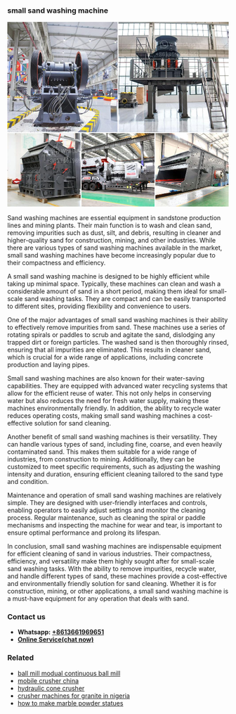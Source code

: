 <h3>small sand washing machine</h3><img src='1708498356.jpg' alt=''><p>Sand washing machines are essential equipment in sandstone production lines and mining plants. Their main function is to wash and clean sand, removing impurities such as dust, silt, and debris, resulting in cleaner and higher-quality sand for construction, mining, and other industries. While there are various types of sand washing machines available in the market, small sand washing machines have become increasingly popular due to their compactness and efficiency.</p><p>A small sand washing machine is designed to be highly efficient while taking up minimal space. Typically, these machines can clean and wash a considerable amount of sand in a short period, making them ideal for small-scale sand washing tasks. They are compact and can be easily transported to different sites, providing flexibility and convenience to users.</p><p>One of the major advantages of small sand washing machines is their ability to effectively remove impurities from sand. These machines use a series of rotating spirals or paddles to scrub and agitate the sand, dislodging any trapped dirt or foreign particles. The washed sand is then thoroughly rinsed, ensuring that all impurities are eliminated. This results in cleaner sand, which is crucial for a wide range of applications, including concrete production and laying pipes.</p><p>Small sand washing machines are also known for their water-saving capabilities. They are equipped with advanced water recycling systems that allow for the efficient reuse of water. This not only helps in conserving water but also reduces the need for fresh water supply, making these machines environmentally friendly. In addition, the ability to recycle water reduces operating costs, making small sand washing machines a cost-effective solution for sand cleaning.</p><p>Another benefit of small sand washing machines is their versatility. They can handle various types of sand, including fine, coarse, and even heavily contaminated sand. This makes them suitable for a wide range of industries, from construction to mining. Additionally, they can be customized to meet specific requirements, such as adjusting the washing intensity and duration, ensuring efficient cleaning tailored to the sand type and condition.</p><p>Maintenance and operation of small sand washing machines are relatively simple. They are designed with user-friendly interfaces and controls, enabling operators to easily adjust settings and monitor the cleaning process. Regular maintenance, such as cleaning the spiral or paddle mechanisms and inspecting the machine for wear and tear, is important to ensure optimal performance and prolong its lifespan.</p><p>In conclusion, small sand washing machines are indispensable equipment for efficient cleaning of sand in various industries. Their compactness, efficiency, and versatility make them highly sought after for small-scale sand washing tasks. With the ability to remove impurities, recycle water, and handle different types of sand, these machines provide a cost-effective and environmentally friendly solution for sand cleaning. Whether it is for construction, mining, or other applications, a small sand washing machine is a must-have equipment for any operation that deals with sand.</p><h3>Contact us</h3><ul><li><strong>Whatsapp:&nbsp;<a href="https://wa.me/8613661969651">+8613661969651</a></strong></li><li><a href="https://swt.shibang-china.com/?git&amp;zhl&amp;small sand washing machine"><strong>Online Service(chat now)</strong></a></li></ul><h3>Related</h3><ul><li><a href='ball mill modual continuous ball mill.md'>ball mill modual continuous ball mill</a></li><li><a href='mobile crusher china.md'>mobile crusher china</a></li><li><a href='hydraulic cone crusher.md'>hydraulic cone crusher</a></li><li><a href='crusher machines for granite in nigeria.md'>crusher machines for granite in nigeria</a></li><li><a href='how to make marble powder statues.md'>how to make marble powder statues</a></li></ul>